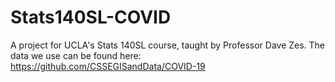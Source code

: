 # Stats140SL-COVID

A project for UCLA's Stats 140SL course, taught by Professor Dave Zes. The data we use can be found here: https://github.com/CSSEGISandData/COVID-19
